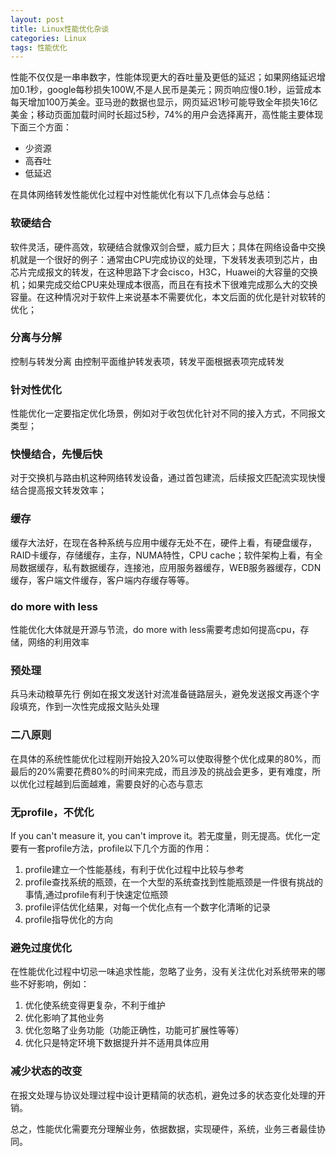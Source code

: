 ```yaml
---
layout: post
title: Linux性能优化杂谈
categories: Linux
tags: 性能优化
---
```

<p>性能不仅仅是一串串数字，性能体现更大的吞吐量及更低的延迟；如果网络延迟增加0.1秒，google每秒损失100W,不是人民币是美元；网页响应慢0.1秒，运营成本每天增加100万美金。亚马逊的数据也显示，网页延迟1秒可能导致全年损失16亿美金；移动页面加载时间时长超过5秒，74%的用户会选择离开，高性能主要体现下面三个方面：</p>

- 少资源
- 高吞吐
- 低延迟

在具体网络转发性能优化过程中对性能优化有以下几点体会与总结：


###  软硬结合 
软件灵活，硬件高效，软硬结合就像双剑合壁，威力巨大；具体在网络设备中交换机就是一个很好的例子：通常由CPU完成协议的处理，下发转发表项到芯片，由芯片完成报文的转发，在这种思路下才会cisco，H3C，Huawei的大容量的交换机；如果完成交给CPU来处理成本很高，而且在有技术下很难完成那么大的交换容量。在这种情况对于软件上来说基本不需要优化，本文后面的优化是针对软转的优化； 

### 分离与分解 
控制与转发分离 由控制平面维护转发表项，转发平面根据表项完成转发

### 针对性优化 
性能优化一定要指定优化场景，例如对于收包优化针对不同的接入方式，不同报文类型；

### 快慢结合，先慢后快
对于交换机与路由机这种网络转发设备，通过首包建流，后续报文匹配流实现快慢结合提高报文转发效率；

### 缓存
缓存大法好，在现在各种系统与应用中缓存无处不在，硬件上看，有硬盘缓存，RAID卡缓存，存储缓存，主存，NUMA特性，CPU cache；软件架构上看，有全局数据缓存，私有数据缓存，连接池，应用服务器缓存，WEB服务器缓存，CDN缓存，客户端文件缓存，客户端内存缓存等等。

### do more with less 
性能优化大体就是开源与节流，do more with less需要考虑如何提高cpu，存储，网络的利用效率

### 预处理
兵马未动粮草先行 例如在报文发送针对流准备链路层头，避免发送报文再逐个字段填充，作到一次性完成报文贴头处理

### 二八原则
在具体的系统性能优化过程刚开始投入20%可以使取得整个优化成果的80%，而最后的20%需要花费80%的时间来完成，而且涉及的挑战会更多，更有难度，所以优化过程越到后面越难，需要良好的心态与意志

### 无profile，不优化
If you can't measure it, you can't improve it。若无度量，则无提高。优化一定要有一套profile方法，profile以下几个方面的作用：

1. profile建立一个性能基线，有利于优化过程中比较与参考
2. profile查找系统的瓶颈，在一个大型的系统查找到性能瓶颈是一件很有挑战的事情,通过profile有利于快速定位瓶颈
3. profile评估优化结果，对每一个优化点有一个数字化清晰的记录
4. profile指导优化的方向

### 避免过度优化
在性能优化过程中切忌一味追求性能，忽略了业务，没有关注优化对系统带来的哪些不好影响，例如：

1. 优化使系统变得更复杂，不利于维护
2. 优化影响了其他业务
3. 优化忽略了业务功能（功能正确性，功能可扩展性等等）
4. 优化只是特定环境下数据提升并不适用具体应用

### 减少状态的改变
在报文处理与协议处理过程中设计更精简的状态机，避免过多的状态变化处理的开销。


总之，性能优化需要充分理解业务，依据数据，实现硬件，系统，业务三者最佳协同。


